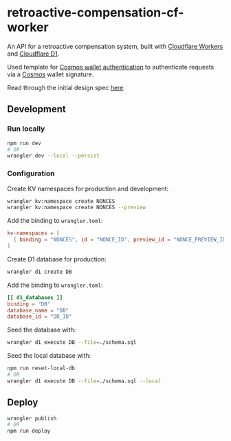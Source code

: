 # retroactive-compensation-cf-worker

An API for a retroactive compensation system, built with [Cloudflare
Workers](https://workers.cloudflare.com/) and [Cloudflare
D1](https://developers.cloudflare.com/d1/).

Used template for [Cosmos wallet
authentication](https://github.com/NoahSaso/cloudflare-worker-cosmos-auth) to
authenticate requests via a [Cosmos](https://cosmos.network) wallet signature.

Read through the initial design spec [here](./DESIGN.md).

## Development

### Run locally

```sh
npm run dev
# OR
wrangler dev --local --persist
```

### Configuration

Create KV namespaces for production and development:

```sh
wrangler kv:namespace create NONCES
wrangler kv:namespace create NONCES --preview
```

Add the binding to `wrangler.toml`:

```toml
kv-namespaces = [
  { binding = "NONCES", id = "NONCE_ID", preview_id = "NONCE_PREVIEW_ID" }
]
```

Create D1 database for production:

```sh
wrangler d1 create DB
```

Add the binding to `wrangler.toml`:

```toml
[[ d1_databases ]]
binding = "DB"
database_name = "DB"
database_id = "DB_ID"
```

Seed the database with:

```sh
wrangler d1 execute DB --file=./schema.sql
```

Seed the local database with:

```sh
npm run reset-local-db
# OR
wrangler d1 execute DB --file=./schema.sql --local
```

## Deploy

```sh
wrangler publish
# OR
npm run deploy
```
